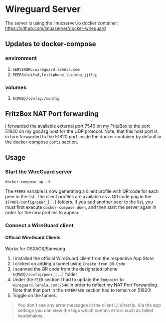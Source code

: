 # Wireguard Server

The server is using the linuxserver.io docker container:
https://github.com/linuxserver/docker-wireguard

## Updates to docker-compose

### environment
1. `SERVERURL=wireguard.lehela.com`
2. `PEERS=leifs8,leifiphone,leifmbp,jjflip`

### volumes
3. `${PWD}/config:/config`

## FritzBox NAT Port forwarding
I forwarded the available external port 7540 on my FritzBox to the port 51820 on my goo2sg host for the UDP protocol. Note, that this host port is in turn forwarded to the 51820 port inside the docker container by default in the docker-compose `ports` section.

## Usage

### Start the WireGuard server
```shell
docker-compose up -d
```
The `PEERS` variable is now generating a client profile with QR code for each peer in the list. The client profiles are available as a QR code png in the `${PWD}/config/peer_[..]` folders.
If you add another peer to the list, you must first execute `docker-compose down`, and then start the server again in order for the new profiles to appear.

### Connect a WireGuard client 

#### Official WireGuard Clients
Works for OSX/iOS/Samsung
1. I installed the official WireGuard client from the respective App Store
2. I clicked on adding a tunnel using `Create from QR Code`
3. I scanned the QR code from the designated iphone `${PWD}/config/peer_[..]` folder
4. Under the `PEER` section I had to update the `Endpoint` to `wireguard.lehela.com:7540` in order to reflect my NAT Port Forwarding. Note that that port in the `INTERFACE` section had to remain on 51820!
5. Toggle on the tunnel.. 
> You don't see any error messages in the client UI directly. Via the app settings you can view the logs which contain errors such as failed handshakes..



